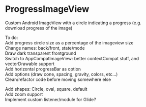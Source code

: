 # ProgressImageView  
Custom Android ImageView with a circle indicating a progress (e.g. download progress of the image)  
  
To do:  
Add progress circle size as a percentage of the imageview size  
Change names: back/front, state/mode  
Draw dark transparent frontground  
Switch to AppCompatImageView: better contextCompat stuff, and vectorDrawable support  
Add horizontal progressBar as option  
Add options (draw cone, spacing, gravity, colors, etc...)  
Clean/refactor code before moving somewhere else  
  
Add shapes: Circle, oval, square, default  
Add zoom support  
Implement custom listener/module for Glide?  
